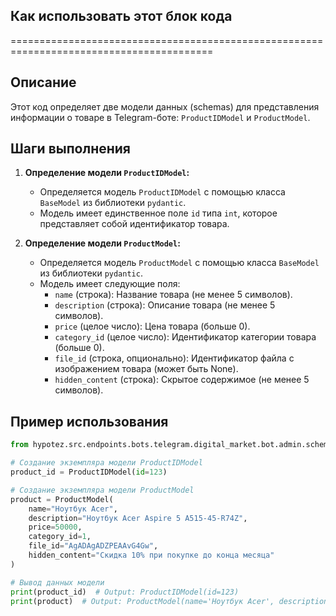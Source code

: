 ## Как использовать этот блок кода
=========================================================================================

Описание
-------------------------
Этот код определяет две модели данных (schemas) для представления информации о товаре в Telegram-боте: `ProductIDModel` и `ProductModel`.

Шаги выполнения
-------------------------
1. **Определение модели `ProductIDModel`:** 
    - Определяется модель `ProductIDModel` с помощью класса `BaseModel` из библиотеки `pydantic`.
    - Модель имеет единственное поле `id` типа `int`, которое представляет собой идентификатор товара.

2. **Определение модели `ProductModel`:** 
    - Определяется модель `ProductModel` с помощью класса `BaseModel` из библиотеки `pydantic`.
    - Модель имеет следующие поля:
        - `name` (строка): Название товара (не менее 5 символов).
        - `description` (строка): Описание товара (не менее 5 символов).
        - `price` (целое число): Цена товара (больше 0).
        - `category_id` (целое число): Идентификатор категории товара (больше 0).
        - `file_id` (строка, опционально): Идентификатор файла с изображением товара (может быть None).
        - `hidden_content` (строка): Скрытое содержимое (не менее 5 символов).

Пример использования
-------------------------

```python
from hypotez.src.endpoints.bots.telegram.digital_market.bot.admin.schemas import ProductIDModel, ProductModel

# Создание экземпляра модели ProductIDModel
product_id = ProductIDModel(id=123)

# Создание экземпляра модели ProductModel
product = ProductModel(
    name="Ноутбук Acer", 
    description="Ноутбук Acer Aspire 5 A515-45-R74Z",
    price=50000,
    category_id=1,
    file_id="AgADAgADZPEAAvG4Gw",
    hidden_content="Скидка 10% при покупке до конца месяца"
)

# Вывод данных модели
print(product_id)  # Output: ProductIDModel(id=123)
print(product)  # Output: ProductModel(name='Ноутбук Acer', description='Ноутбук Acer Aspire 5 A515-45-R74Z', price=50000, category_id=1, file_id='AgADAgADZPEAAvG4Gw', hidden_content='Скидка 10% при покупке до конца месяца')
```